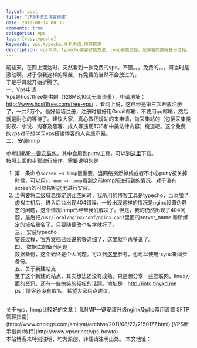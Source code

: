 ```yaml
---
layout: post
title: "VPS申请及博客搭建"
date: 2012-08-14 00:33
comments: true
categories: vps
tags: [vps,typecho]
keywords: vps,typecho,主机申请,博客搭建
description: vps申请，typecho博客安装方法，lnmp安装过程，及博客的数据备份过程。
---
```


前些天，在网上溜达时，突然看到一款免费的vps。不错。。。免费的。。。哥当时是激动啊，对于像我这样的屌丝，有免费的当然不会放过的。   
于是乎哥就开始折腾了。   
一、Vps申请   
Vps是host1free提供的（128MB,10G,无限流量），申请地址：<http://www.host1free.com/free-vps/> ，看网上说，这已经是第三次开放注册了，一共2万个。最好翻墙注册，注册时最好用Gmail邮箱，不要用qq邮箱，然后就是耐心的等待了。建议大家，真心做正规站的来申请，做采集站的（包括采集类影视、小说、淘客及黑客、成人等违反TOS和中美法律内容）绕道吧。这个免费的vps对于想学习vps搭建博客的人实属不易。   
二、 安装lnmp   
<!--more-->
参考[LNMP一键安装包]( http://lnmp.org/install.html)，其中会用到putty工具，可以到[这里](http://dl.pconline.com.cn/html_2/1/97/id=3978&pn=0.html)下载。   
按照上面的步骤进行操作。需要说明的是   
1. 第一条命令`screen –S lnmp`很重要，当网络突然掉线或者不小心putty被关掉时候，可以用`screen –r lnmp`看到之前lnmp所进行到的情况。对于没有screen的可以按照[这里]( http://www.vpser.net/manage/run-screen-lnmp.html)进行安装。   
2. 当需要将二级域名绑定到此空间时，我所用的博客工具是typecho，当添加了虚拟主机后，进入后台出现404错误，一般出现这样的情况是nginx设置伪静态的问题，这个情况lnmp已经帮我们解决了。但是，我的仍然出现了404问题，最后把`/usr/local/nginx/conf/nginx.conf`里面的server_name 和所绑定的域名重名了。只要随便改个名字就好了。    
三、 安装typecho    
安装过程，[官方文档]( http://docs.typecho.org/install)已经说的够详细了，这里就不再多说了。   
四、 数据库的备份问题    
数据备份，这个始终是个大问题。可以到[这里]( http://www.vpser.net/vps-howto)参考，也可以使用rsync来同步备份。   
五、关于新建站点    
至于这个新建的站点，其实想法还没有成熟，只是想分享一些互联网，linux方面的资讯，还有一些搞笑的轻松的话题。地址是：<http://info.tinyxd.me>    
ps：博客还没有取名，希望大家给点建议。    
<br />
关于vps，lnmp比较好的文章：    
[LNMP一键安装升级nginx及php常用设置 SFTP管理指南](http://www.cnblogs.com/amityat/archive/2011/08/23/2150177.html)   
[VPS新手指南/教程](http://www.vpser.net/vps-howto)   
<br />
本站博客未特别注明，均为原创，转载请注明出处。   
本文地址：<http://tinyxd.me/blog/2012/08/14/vps-lnmp-setup-and-typecho-blog/>   